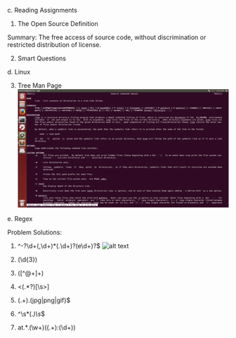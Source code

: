 c. Reading Assignments

1. The Open Source Definition

Summary: The free access of source code, without discrimination or restricted distribution of license.

2. Smart Questions
	



d. Linux

3. Tree Man Page
![alt text](https://github.com/MarkWesterhoff/CSCI-2960-Labs/blob/master/tree-man-page.png "Tree Man Page")



e. Regex

Problem Solutions:

1. ^-?\d+(,\d+)*(\.\d+)?(e\d+)?$
![alt text](https://github.com/MarkWesterhoff/CSCI-2960-Labs/blob/master/regex_1.png)


2. (\d{3})

3. ([^@+]+)

4. <(.*?)[\s>]

5. (.+)\.(jpg|png|gif)$

6. ^\s*(.*)\s*$

7. at.*\.(\w+)\((.+):(\d+)\)


